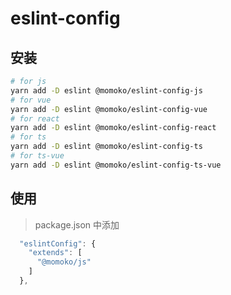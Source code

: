# eslint-config

## 安装

```bash
# for js
yarn add -D eslint @momoko/eslint-config-js
# for vue
yarn add -D eslint @momoko/eslint-config-vue
# for react
yarn add -D eslint @momoko/eslint-config-react
# for ts
yarn add -D eslint @momoko/eslint-config-ts
# for ts-vue
yarn add -D eslint @momoko/eslint-config-ts-vue
```

## 使用

> package.json 中添加

```js
  "eslintConfig": {
    "extends": [
      "@momoko/js"
    ]
  },
```
